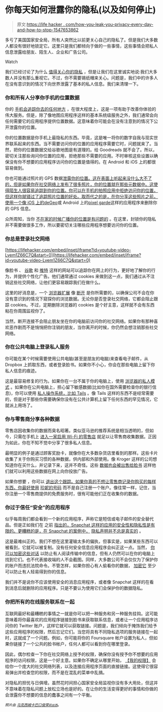 # 你每天如何泄露你的隐私(以及如何停止)

> 原文:[https://life hacker . com/how-you-leak-you-privacy-every-day-and-how-to-stop-1547653862](https://lifehacker.com/how-you-leak-your-privacy-every-day-and-how-to-stop-1547653862)

多亏了美国国家安全局，所有人突然比以前更关心自己的隐私了。但是我们大多数人都没有很好地锁定它。这里只是我们都倾向于做的一些事情，这些事情会把私人信息泄露给朋友、陌生人、企业和广告公司。

Watch

我们已经讨论了为什么 [值得关心你的隐私](http://bit.ly/1g2xMOu) ，但是让我们在这里诚实地说:我们大多数人并没有那么重视它。不过，你不需要锡纸帽来关心。问题是，我们中的许多人在没有意识到的情况下向世界泄露了基本的私人信息。我们来清理一下。

### 你和所有人分享你手机的位置数据

你的 [手机会追踪你去的任何地方](https://lifehacker.com/i-know-my-phones-spying-on-me-but-how-bad-is-it-5864518) ，在很大程度上，这是一项有助于改善你体验的伟大服务。但是，除了像地图应用程序这样的基本系统级服务之外，我们通常会向任何需要它的应用程序提供位置数据。这意味着你可能会在没有注意到的情况下公开泄露你的位置。

你的位置数据是你手机上最隐私的东西。毕竟，这是唯一将你的数字自我与现实世界联系起来的东西。当不需要访问你的位置的应用程序需要它时，问题就来了。当然，把你的位置数据交给谷歌地图是有道理的。给 Goodreads 就不会了。所以，密切关注那些询问你位置的应用，拒绝那些不需要的应用。不时审核这些设置以确保没有你不想要的应用程序访问你的位置是值得的。在 Android 和 iOS 上的都很容易做到。

你也可能通过照片的 GPS 数据[泄露你的位置。这在表面上听起来没什么大不了的，但是如果你在社交网络上发布了很多照片，你的位置就在那些元数据中。这使得陌生人很容易追踪到你的位置。你可以在手机的拍照应用中拒绝访问你的位置，但这样你就错过了追踪照片位置的好处。取而代之的是，在你分享这些照片之前，使用一个像 iOS 上的](http://bit.ly/1pd58L4)[deGeo](http://bit.ly/18TuGdU)或 Android 上的[pixel garde](https://play.google.com/store/apps/details?id=com.pixelgarde.free)这样的应用程序来删除你的 GPS 信息。

众所周知，当你 [不在家的时候广播你的位置是有问题的](http://pleaserobme.com/) 。在这里，封锁你的隐私并不需要做很多工作，所以要密切关注哪些应用程序想要访问你的位置。

### 你总是登录社交网络

 [https://lifehacker.com/embed/inset/iframe?id=youtube-video-Lvem1Z66C7Q&start=0](https://lifehacker.com/embed/inset/iframe?id=youtube-video-Lvem1Z66C7Q&start=0) 

像脸书 、 [谷歌](http://www.google.com/policies/privacy/) 和 [推特](http://bit.ly/1g2ybQZ) 这样的网站可以追踪你在网上的行为，更好地了解你的行为，并提供个性化广告。他们通常通过 cookies 来做到这一点，我们通过从不注销这些社交网络，让他们更容易跟踪我们在做什么。

这里的好消息是，一个 [浏览器扩展](https://lifehacker.com/the-best-browser-extensions-that-protect-your-privacy-479408034) 像 [断开](https://disconnect.me/) 是你所需要的，以确保公司不会在你没有意识到的情况下窥探你的浏览数据。无论你是否登录社交网络，它都会阻止跟踪 cookies。不过，定期删除浏览器的 cookies 是个好主意，这样就不会有东西粘在你周围监视你了。

当然，断开连接不会阻止朋友坐在你的电脑前访问你的社交网络。如果你有那种喜欢恶作剧而不是悄悄把你注销的朋友，当你离开的时候，你仍然会想注销那些社交网络。

### 你在公共电脑上登录私人服务

你可能在某个时候需要使用公共电脑(甚至是朋友的电脑)来查看电子邮件，从 Dropbox 上抓取东西，或者登录脸书。如果你不小心，你会在那些电脑上留下你私人信息的痕迹。

这是最容易修复的行为。如果你在一台不属于你的电脑上，使用 [浏览器的私人模式](https://lifehacker.com/nine-great-uses-for-private-browsing-that-dont-involve-5620502) 。如果你在公共电脑上，担心留下敏感数据(比如你在国外需要检查你的银行信息)，你可以使用 [私人操作系统，比如 Tails](http://lifehacker.com/browse-like-bond-use-any-computer-without-leaving-a-tr-5916551) 。像 Tails 这样的东西不是经常需要的，但是对于那些你需要确保你没有在公共计算机上留下任何东西的罕见情况，它就派上用场了。

### 你与零售商分享各种数据

零售店因收集你的数据而臭名昭著。类似亚马逊的推荐系统是相当透明的，但如今，只需在手机上 [进入一家启用 Wi-Fi 的零售店](http://bit.ly/1bB97gS) 就足以让零售商收集数据。正因为如此，你在不知不觉中分享了很多私人信息。

最明显的例子是通过顾客奖励卡，就像你在大多数杂货店里看到的那样。这些卡片收集了关于你购买习惯的各种数据，供内部和外部使用。像 Kroger 这样的公司想知道你在买什么，并记录下来，这并不奇怪。这些 [数据也会被出售给脸书](https://lifehacker.com/how-facebook-uses-your-data-to-target-ads-even-offline-5994380) 这样他们就可以利用这些数据在网上向你投放广告。

如果你想要 ，你可以 [退出这个跟踪。如果你真的不想让零售商记录你购买的每样东西，你最好使用](https://www.eff.org/deeplinks/2013/02/howto-opt-out-databrokers-showing-your-targeted-advertisements-facebook) [珍妮的号码](https://lifehacker.com/use-jennys-number-to-get-club-discounts-at-stores-wit-5819065) 而不是自己注册一个账户。像往常一样，记住，当你注册一个零售商提供的免费服务时，很有可能他们正在收集你的数据。

### 你过于信任“安全”的应用程序

似乎每周我们都会看到一个新的应用程序，声称它是短信或电子邮件的安全替代品。但是正如我们在 之前 [指出的，Snapchat 这样的应用的安全性和隐私性是有限的。更糟糕的是，在 Snapchat 的案例中，](http://bit.ly/1owJsuE) [隐私声明并不总是真实的](http://www.theguardian.com/media-network/partner-zone-infosecurity/snapchat-photos-not-deleted-hidden) 。

这是最难纠正的。我们不想在这里灌输太多的偏执，但事实是，如果某些东西可以被看到，它就可以被复制。没有任何安全信息应用程序会纠正这一点。当然， [你可以加密这些对话](https://lifehacker.com/how-to-encrypt-your-email-and-keep-your-conversations-p-1133495744) 以防止有人阅读传输中的信息，但有人仍然可以在你的电脑上找到它们。也不代表接收端的人不会截图。同样，大多数公司不会仅仅为了保护你的账户而违抗法院命令。不管怎样，如果你担心有人偷看你的数据， [加密它](http://lifehacker.com/a-beginners-guide-to-encryption-what-it-is-and-how-to-1508196946) 至少可以防止有人轻易得到你的信息。

我们并不是说你不应该使用安全的消息应用程序，或者像 Snapchat 这样的在看到消息后就删除的应用程序。只是不要认为使用它们会保护你的数据隐私。

### 你把所有的在线服务联系在一起

互联网最好和最糟糕的事情之一就是你可以把一种服务和另一种服务挂钩。这可能意味着将你最喜欢的应用程序链接到脸书来获取联系信息，或者让一个应用程序访问你的 Twitter 账户，这样它就可以获取链接。问题是，我们倾向于掩饰我们给予这些应用程序的权限，然后忘记它们。当您将具有不同隐私选项的服务链接在一起时，这就成了一个问题。例如，你可能将你的 Foursquare 帐户设置为私人，但如果你链接了一个公共的脸书帐户，任何人都可以看到你在哪里登录。

因此，偶尔检查一下你在社交网络上授予的权限，确保你没有授予你不想要的应用程序的访问权限，这是一个好主意。如果你不确定从哪里开始， [【我的权限】](http://mypermissions.org/) 会给你一个庞大的社交网络列表，以及连接应用程序页面的直接链接。这使得它很容易弹出并检查您的权限，而不是在混乱的菜单中乱搞。

对隐私的担忧与日俱增。虽然花时间担心国家安全局监视你没有多大用处，但这并不意味着在隐私问题上放松立场也是好的。在让你的生活变得更好的事情和你做的会泄露你不想要的信息的蠢事之间有一个平衡。

<small>*照片由*</small> [<small>*马克西姆卡巴口*</small>](http://www.shutterstock.com/pic-135174296/stock-photo-safety-concept-pixelated-closed-padlock-icon-on-digital-background-empty-copyspace-for-card-text.html?src=MN0SsAjzC7S-N_Y8GKBdMw-1-35)<small></small>*[<small>*俊荣*</small>](http://www.shutterstock.com/pic-170611241/stock-photo-leaking-fire-pipeline-joints-tangshan-china.html?src=mVmPqhodFRRriQ8bICZNRg-1-5)<small>*[<small>*莉丝西*</small>](http://www.flickr.com/photos/calliope/2385531671/)<small>**。**</small>*</small>*
